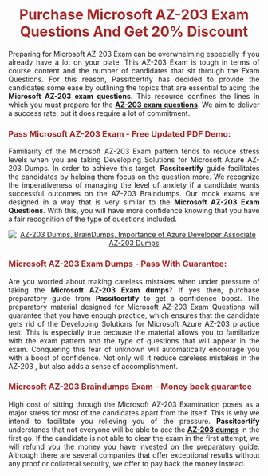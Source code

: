 <meta CHARSET="UTF-8"/>
<h1 style="color:brown;text-align:center;">Purchase Microsoft AZ-203 Exam Questions And Get 20% Discount</h1>

<p style="text-align:justify">Preparing for Microsoft  AZ-203 Exam can be overwhelming especially if you already have a lot on your plate. This AZ-203 Exam is tough in terms of course content and the number of candidates that sit through the Exam Questions. For this reason, Passitcertify has decided to provide the candidates some ease by outlining the topics that are essential to acing the <strong>Microsoft AZ-203 exam questions</strong>. This resource confines the lines in which you must prepare for the <a href="https://www.passitcertify.com/microsoft/az-203-questions.html"><strong> AZ-203 exam questions</strong></a>. We aim to deliver a success rate, but it does require a lot of commitment.</p>

<h3 style="color:brown;text-align:left;">Pass Microsoft AZ-203 Exam - Free Updated PDF Demo:</h3>

<p style="text-align:justify">Familiarity of the Microsoft AZ-203 Exam pattern tends to reduce stress levels when you are taking Developing Solutions for Microsoft Azure AZ-203 Dumps. In order to achieve this target, <strong>Passitcertify</strong> guide facilitates the candidates by helping them focus on the question more. We recognize the imperativeness of managing the level of anxiety if a candidate wants successful outcomes on the AZ-203 Braindumps. Our mock exams are designed in a way that is very similar to the <strong>Microsoft AZ-203 Exam Questions</strong>. With this, you will have more confidence knowing that you have a fair recognition of the type of questions included.</p>

<p style="text-align: center;"><a href="https://www.passitcertify.com/microsoft/az-203-questions.html" rel="NOFOLLOW"><img alt="AZ-203 Dumps, BrainDumps, Importance of Azure Developer Associate AZ-203 Dumps" src="https://bit.ly/2ToUvun" /></a></p>

<h3 style="color:brown;text-align:left;">Microsoft AZ-203 Exam Dumps - Pass With Guarantee:</h3>

<p style="text-align:justify">Are you worried about making careless mistakes when under pressure of taking the <strong>Microsoft AZ-203 Exam dumps</strong>? If yes then, purchase preparatory guide from <strong>Passitcertify</strong> to get a confidence boost. The preparatory material designed for Microsoft AZ-203 Exam Questions will guarantee that you have enough practice, which ensures that the candidate gets rid of the Developing Solutions for Microsoft Azure AZ-203 practice test. This is especially true because the material allows you to familiarize with the exam pattern and the type of questions that will appear in the exam. Conquering this fear of unknown will automatically encourage you with a boost of confidence. Not only will it reduce careless mistakes in the AZ-203 , but also adds a sense of accomplishment.</p>

<h3 style="color:brown;text-align:left;">Microsoft AZ-203 Braindumps Exam - Money back guarantee</h3>

<p style="text-align:justify">High cost of sitting through the Microsoft AZ-203 Examination poses as a major stress for most of the candidates apart from the  itself. This is why we intend to facilitate you relieving you of the pressure. <strong>Passitcertify</strong> understands that not everyone will be able to ace the <strong><a href="https://www.passitcertify.com/microsoft/az-203-questions.html">AZ-203 dumps</a></strong> in the first go. If the candidate is not able to clear the exam in the first attempt, we will refund you the money you have invested on the preparatory guide. Although there are several companies that offer exceptional results without any proof or collateral security, we offer to pay back the money instead.</p>
